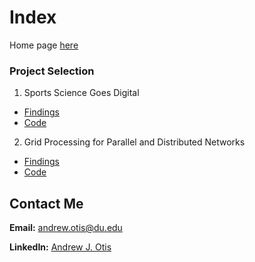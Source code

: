 # Index
Home page [here](https://github.com/JAMPS657/Advanced_Programming_Projects)

### Project Selection

1. Sports Science Goes Digital 
- [Findings](https://github.com/JAMPS657/Advanced_Programming_Projects/blob/main/Projects/Sports%20Science%20Goes%20Digital/Writeup_final_project_ds_tools_II.pdf)
- [Code](https://github.com/JAMPS657/Advanced_Programming_Projects/blob/main/Projects/Sports%20Science%20Goes%20Digital/Analysis%20of%20Rocket%20League%20Replay%20Metrics.ipynb)

2. Grid Processing for Parallel and Distributed Networks
- [Findings]()
- [Code]()

## Contact Me
**Email:** andrew.otis@du.edu

**LinkedIn:** [Andrew J. Otis](https://www.linkedin.com/in/andrew-james-otis/)
